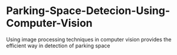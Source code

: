 # Parking-Space-Detecion-Using-Computer-Vision
Using image processing techniques in computer vision provides the efficient way in detection of parking space
